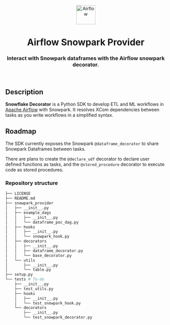 <p align="center">
  <a href="https://www.airflow.apache.org">
    <img alt="Airflow" src="https://cwiki.apache.org/confluence/download/attachments/145723561/airflow_transparent.png?api=v2" width="60" />
  </a>
</p>
<h1 align="center">
  Airflow Snowpark Provider
</h1>
  <h3 align="center">
    Interact with Snowpark dataframes with the Airflow snowpark decorator.
</h3>

<br/>

## Description

**Snowflake Decorator** is a Python SDK to develop ETL and ML workflows in [Apache Airflow](https://airflow.apache.org/) with Snowpark. It resolves XCom dependencies between tasks as you write workflows in a simplified syntax. 

## Roadmap

The SDK currently exposes the Snowpark `@dataframe_decorator` to share Snowpark Dataframes between tasks.

There are plans to create the `@declare_udf` decorator to declare user defined functions as tasks, and the `@stored_procedure` decorator to execute code as stored procedures.

### Repository structure


```bash
├── LICENSE 
├── README.md
├── snowpark_provider
│   ├── __init__.py
│   ├── example_dags
│   │   ├── __init__.py
│   │   └── dataframe_poc_dag.py
│   ├── hooks
│   │   ├── __init__.py
│   │   └── snowpark_hook.py
│   ├── decorators
│   │   ├── __init__.py
│   │   ├── dataframe_decorator.py
│   │   └── base_decorator.py
│   └── utils
│       ├── __init__.py
│       └── table.py
├── setup.py
└── tests # To-do
    ├── __init__.py
    ├── test_utils.py
    ├── hooks
    │   ├── __init__.py
    │   └── test_snowpark_hook.py
    └── decorators
        ├── __init__.py
        └── test_snowpark_decorator.py
```

